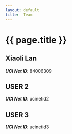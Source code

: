 ```yaml
---
layout: default
title:  Team
---
```


# {{ page.title }}


## Xiaoli Lan
***UCI Net ID***: 84006309

## USER 2
***UCI Net ID***: ucinetid2

## USER 3
***UCI Net ID***: ucinetid3
